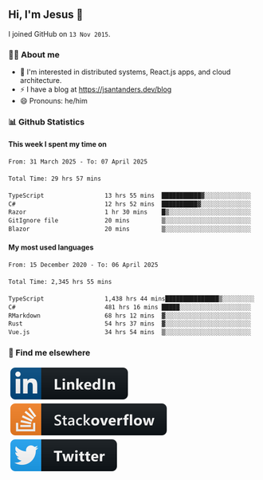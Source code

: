 ## Hi, I'm Jesus 👋

I joined GitHub on `13 Nov 2015`.

<!-- Talking about you -->

### 👨‍💻 About me

- 👦 I'm interested in distributed systems, React.js apps, and cloud architecture.
- ⚡️ I have a blog at <https://jsantanders.dev/blog>
- 😄 Pronouns: he/him

### 📊 Github Statistics

#### This week I spent my time on

<!--START_SECTION:weekly-->

```txt
From: 31 March 2025 - To: 07 April 2025

Total Time: 29 hrs 57 mins

TypeScript                 13 hrs 55 mins  ███████████▓░░░░░░░░░░░░░   46.48 %
C#                         12 hrs 52 mins  ██████████▓░░░░░░░░░░░░░░   42.99 %
Razor                      1 hr 30 mins    █▒░░░░░░░░░░░░░░░░░░░░░░░   05.05 %
GitIgnore file             20 mins         ▒░░░░░░░░░░░░░░░░░░░░░░░░   01.14 %
Blazor                     20 mins         ▒░░░░░░░░░░░░░░░░░░░░░░░░   01.13 %
```

<!--END_SECTION:weekly-->

#### My most used languages

<!--START_SECTION:alltime-->

```txt
From: 15 December 2020 - To: 06 April 2025

Total Time: 2,345 hrs 55 mins

TypeScript                 1,438 hrs 44 mins███████████████▒░░░░░░░░░   61.33 %
C#                         481 hrs 16 mins █████░░░░░░░░░░░░░░░░░░░░   20.52 %
RMarkdown                  68 hrs 12 mins  ▓░░░░░░░░░░░░░░░░░░░░░░░░   02.91 %
Rust                       54 hrs 37 mins  ▓░░░░░░░░░░░░░░░░░░░░░░░░   02.33 %
Vue.js                     34 hrs 54 mins  ▒░░░░░░░░░░░░░░░░░░░░░░░░   01.49 %
```

<!--END_SECTION:alltime-->

### 📢 Find me elsewhere

<p>
  <a target="_blank" href="https://linkedin.com/in/jsantanders">
    <img src="https://github.com/jsantanders/jsantanders/blob/master/img/linkedin.svg" alt="LinkedIn" style="vertical-align:top; margin:4px">
  </a>
  
  <a target="_blank" href="https://stackoverflow.com/users/7318331/jesus-santander">
    <img src="https://github.com/jsantanders/jsantanders/blob/master/img/stackoverflow.svg" alt="StackOverflow" style="vertical-align:top; margin:4px">
  </a>
  
  <a target="_blank" href="http://twitter.com/jsantanders">
    <img src="https://github.com/jsantanders/jsantanders/blob/master/img/twitter.svg" alt="Twitter" style="vertical-align:top; margin:4px">
  </a>
</p>
